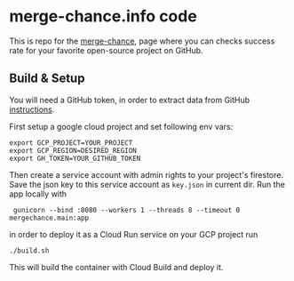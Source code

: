 # merge-chance.info code
This is repo for the [merge-chance](https://merge-chance.info), page where you can checks success rate for your favorite open-source project on GitHub.

## Build & Setup

You will need a GitHub token, in order to extract data from GitHub [instructions](https://docs.github.com/en/free-pro-team@latest/github/authenticating-to-github/creating-a-personal-access-token).

First setup a google cloud project and set following env vars:
```shell
export GCP_PROJECT=YOUR_PROJECT
export GCP_REGION=DESIRED_REGION
export GH_TOKEN=YOUR_GITHUB_TOKEN
```
Then create a service account with admin rights to your project's firestore. Save the json key to this service account as `key.json` in current dir.
Run the app locally with 
```shell
 gunicorn --bind :8080 --workers 1 --threads 8 --timeout 0 mergechance.main:app
```
in order to deploy it as a Cloud Run service on your GCP project run 
```shell
./build.sh
```
This will build the container with Cloud Build and deploy it.
